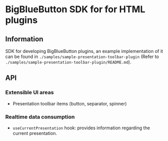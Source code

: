 # BigBlueButton SDK for for HTML plugins

## Information

SDK for developing BigBlueButton plugins, an example implementation of it can be found in `./samples/sample-presentation-toolbar-plugin` (Refer to `./samples/sample-presentation-toolbar-plugin/README.md`).

## API
### Extensible UI areas
- Presentation toolbar items (button, separator, spinner)

### Realtime data consumption
- `useCurrentPresentation` hook: provides information regarding the current presentation.
